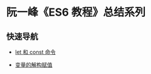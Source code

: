 # 阮一峰《ES6 教程》总结系列

## 快速导航

- [let 和 const 命令](https://github.com/IsolateActors/ES6-Summary/blob/main/md/let%20%E5%92%8C%20const%20%E5%91%BD%E4%BB%A4.md)

- [变量的解构赋值](https://github.com/IsolateActors/ES6-Summary/blob/main/md/%E5%8F%98%E9%87%8F%E7%9A%84%E8%A7%A3%E6%9E%84%E8%B5%8B%E5%80%BC.md)
